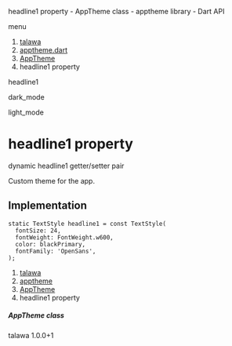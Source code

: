 




headline1 property - AppTheme class - apptheme library - Dart API







menu

1. [talawa](../../index.html)
2. [apptheme.dart](../../file-___home_harshil_Desktop_open-source_palisadoes_talawa_lib_apptheme/)
3. [AppTheme](../../file-___home_harshil_Desktop_open-source_palisadoes_talawa_lib_apptheme/AppTheme-class.html)
4. headline1 property

headline1


dark\_mode

light\_mode




# headline1 property


dynamic
headline1
getter/setter pair

Custom theme for the app.


## Implementation

```
static TextStyle headline1 = const TextStyle(
  fontSize: 24,
  fontWeight: FontWeight.w600,
  color: blackPrimary,
  fontFamily: 'OpenSans',
);
```

 


1. [talawa](../../index.html)
2. [apptheme](../../file-___home_harshil_Desktop_open-source_palisadoes_talawa_lib_apptheme/)
3. [AppTheme](../../file-___home_harshil_Desktop_open-source_palisadoes_talawa_lib_apptheme/AppTheme-class.html)
4. headline1 property

##### AppTheme class





talawa
1.0.0+1






